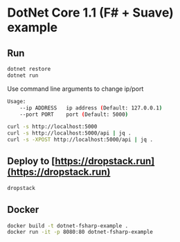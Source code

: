 # DotNet Core 1.1 (F# + Suave) example

## Run

```bash
dotnet restore
dotnet run
```

Use command line arguments to change ip/port

```bash
Usage:
    --ip ADDRESS   ip address (Default: 127.0.0.1)
    --port PORT    port (Default: 5000)
```

```bash
curl -s http://localhost:5000
curl -s http://localhost:5000/api | jq .
curl -s -XPOST http://localhost:5000/api | jq .
```

## Deploy to [https://dropstack.run](https://dropstack.run)

```bash
dropstack
```

## Docker

```bash
docker build -t dotnet-fsharp-example .
docker run -it -p 8080:80 dotnet-fsharp-example
```
